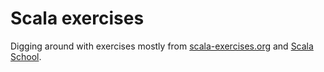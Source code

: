 # Scala exercises
Digging around with exercises mostly from [scala-exercises.org](https://www.scala-exercises.org/) and [Scala School](https://twitter.github.io/scala_school/).
